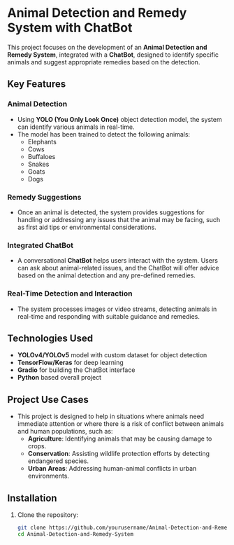 # Animal Detection and Remedy System with ChatBot

This project focuses on the development of an **Animal Detection and Remedy System**, integrated with a **ChatBot**, designed to identify specific animals and suggest appropriate remedies based on the detection.

## Key Features

### Animal Detection
- Using **YOLO (You Only Look Once)** object detection model, the system can identify various animals in real-time.
- The model has been trained to detect the following animals:
  - Elephants
  - Cows
  - Buffaloes
  - Snakes
  - Goats
  - Dogs

### Remedy Suggestions
- Once an animal is detected, the system provides suggestions for handling or addressing any issues that the animal may be facing, such as first aid tips or environmental considerations.

### Integrated ChatBot
- A conversational **ChatBot** helps users interact with the system. Users can ask about animal-related issues, and the ChatBot will offer advice based on the animal detection and any pre-defined remedies.

### Real-Time Detection and Interaction
- The system processes images or video streams, detecting animals in real-time and responding with suitable guidance and remedies.

## Technologies Used
- **YOLOv4/YOLOv5** model with custom dataset for object detection
- **TensorFlow/Keras** for deep learning
- **Gradio** for building the ChatBot interface
- **Python** based overall project

## Project Use Cases
- This project is designed to help in situations where animals need immediate attention or where there is a risk of conflict between animals and human populations, such as:
  - **Agriculture**: Identifying animals that may be causing damage to crops.
  - **Conservation**: Assisting wildlife protection efforts by detecting endangered species.
  - **Urban Areas**: Addressing human-animal conflicts in urban environments.

## Installation

1. Clone the repository:
   ```bash
   git clone https://github.com/yourusername/Animal-Detection-and-Remedy-System.git
   cd Animal-Detection-and-Remedy-System

